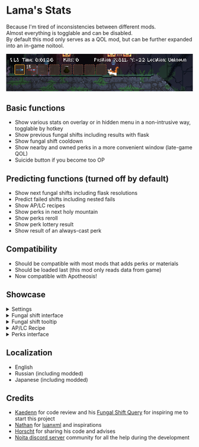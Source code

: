 # Lama's Stats
Because I'm tired of inconsistencies between different mods.  
Almost everything is togglable and can be disabled.  
By default this mod only serves as a QOL mod, but can be further expanded into an in-game noitool.  
  
![overlay](showcase/overlay.png)
## Basic functions
* Show various stats on overlay or in hidden menu in a non-intrusive way, togglable by hotkey
* Show previous fungal shifts including results with flask
* Show fungal shift cooldown
* Show nearby and owned perks in a more convenient window (late-game QOL)
* Suicide button if you become too OP
## Predicting functions (turned off by default)
* Show next fungal shifts including flask resolutions
* Predict failed shifts including nested fails
* Show AP/LC recipes
* Show perks in next holy mountain
* Show perks reroll
* Show perk lottery result
* Show result of an always-cast perk
## Compatibility
* Should be compatible with most mods that adds perks or materials
* Should be loaded last (this mod only reads data from game)
* Now compatible with Apotheosis!

## Showcase
<details>
  <summary>Settings</summary>
  <img src="showcase/settings.png"/>
</details>
<details>
  <summary>Fungal shift interface</summary>
  <img src="showcase/fungal.png" />
</details>
<details>
  <summary>Fungal shift tooltip</summary>
  <img src="showcase/fungal_tooltip.png"/>
</details>
<details>
  <summary>AP/LC Recipe</summary>
  <img src="showcase/APLC.png"/>
</details>
<details>
  <summary>Perks interface</summary>
  <img src="showcase/perks.png"/>
</details>
  
## Localization
* English
* Russian (including modded)
* Japanese (including modded)

## Credits
* [Kaedenn](https://github.com/Kaedenn) for code review and his [Fungal Shift Query](https://github.com/Kaedenn/noita-shift-query) for inspiring me to start this project
* [Nathan](https://github.com/NathanSnail) for [luanxml](https://github.com/NathanSnail/luanxml) and inspirations
* [Horscht](https://github.com/TheHorscht) for sharing his code and advises
* [Noita discord server](https://discord.gg/SZtrP2r) community for all the help during the development
